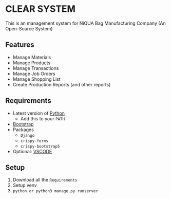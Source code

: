 # CLEAR SYSTEM

This is an management system for NiQUA Bag Manufacturing Company (An Open-Source System)

## Features
- Manage Materials
- Manage Products
- Manage Transactions
- Manage Job Orders
- Manage Shopping List
- Create Production Reports (and other reports)

## Requirements
- Latest version of [Python](https://www.python.org/downloads/)
  - Add this to your ```PATH```
- [Bootstrap](https://getbootstrap.com/docs/4.0/getting-started/download/)
- Packages
  - ```Django```
  - ```crispy-forms```
  - ```crispy-bootstrap5```
- Optional: [VSCODE](https://code.visualstudio.com/download)

## Setup
1. Download all the ```Requirements```
2. Setup venv
3. ```python or python3 manage.py runserver```
